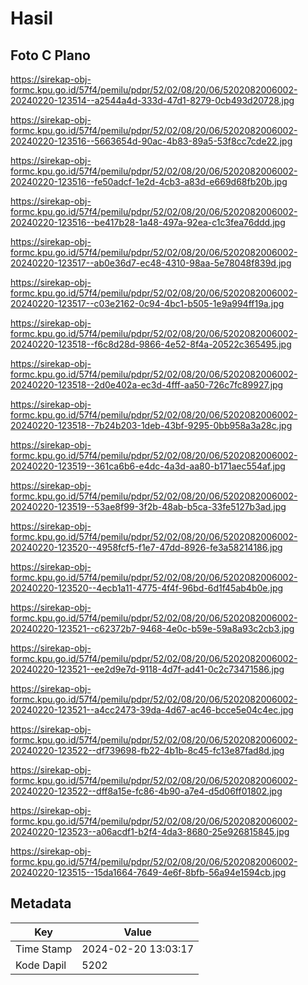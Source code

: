 # Hasil

## Foto C Plano

https://sirekap-obj-formc.kpu.go.id/57f4/pemilu/pdpr/52/02/08/20/06/5202082006002-20240220-123514--a2544a4d-333d-47d1-8279-0cb493d20728.jpg

https://sirekap-obj-formc.kpu.go.id/57f4/pemilu/pdpr/52/02/08/20/06/5202082006002-20240220-123516--5663654d-90ac-4b83-89a5-53f8cc7cde22.jpg

https://sirekap-obj-formc.kpu.go.id/57f4/pemilu/pdpr/52/02/08/20/06/5202082006002-20240220-123516--fe50adcf-1e2d-4cb3-a83d-e669d68fb20b.jpg

https://sirekap-obj-formc.kpu.go.id/57f4/pemilu/pdpr/52/02/08/20/06/5202082006002-20240220-123516--be417b28-1a48-497a-92ea-c1c3fea76ddd.jpg

https://sirekap-obj-formc.kpu.go.id/57f4/pemilu/pdpr/52/02/08/20/06/5202082006002-20240220-123517--ab0e36d7-ec48-4310-98aa-5e78048f839d.jpg

https://sirekap-obj-formc.kpu.go.id/57f4/pemilu/pdpr/52/02/08/20/06/5202082006002-20240220-123517--c03e2162-0c94-4bc1-b505-1e9a994ff19a.jpg

https://sirekap-obj-formc.kpu.go.id/57f4/pemilu/pdpr/52/02/08/20/06/5202082006002-20240220-123518--f6c8d28d-9866-4e52-8f4a-20522c365495.jpg

https://sirekap-obj-formc.kpu.go.id/57f4/pemilu/pdpr/52/02/08/20/06/5202082006002-20240220-123518--2d0e402a-ec3d-4fff-aa50-726c7fc89927.jpg

https://sirekap-obj-formc.kpu.go.id/57f4/pemilu/pdpr/52/02/08/20/06/5202082006002-20240220-123518--7b24b203-1deb-43bf-9295-0bb958a3a28c.jpg

https://sirekap-obj-formc.kpu.go.id/57f4/pemilu/pdpr/52/02/08/20/06/5202082006002-20240220-123519--361ca6b6-e4dc-4a3d-aa80-b171aec554af.jpg

https://sirekap-obj-formc.kpu.go.id/57f4/pemilu/pdpr/52/02/08/20/06/5202082006002-20240220-123519--53ae8f99-3f2b-48ab-b5ca-33fe5127b3ad.jpg

https://sirekap-obj-formc.kpu.go.id/57f4/pemilu/pdpr/52/02/08/20/06/5202082006002-20240220-123520--4958fcf5-f1e7-47dd-8926-fe3a58214186.jpg

https://sirekap-obj-formc.kpu.go.id/57f4/pemilu/pdpr/52/02/08/20/06/5202082006002-20240220-123520--4ecb1a11-4775-4f4f-96bd-6d1f45ab4b0e.jpg

https://sirekap-obj-formc.kpu.go.id/57f4/pemilu/pdpr/52/02/08/20/06/5202082006002-20240220-123521--c62372b7-9468-4e0c-b59e-59a8a93c2cb3.jpg

https://sirekap-obj-formc.kpu.go.id/57f4/pemilu/pdpr/52/02/08/20/06/5202082006002-20240220-123521--ee2d9e7d-9118-4d7f-ad41-0c2c73471586.jpg

https://sirekap-obj-formc.kpu.go.id/57f4/pemilu/pdpr/52/02/08/20/06/5202082006002-20240220-123521--a4cc2473-39da-4d67-ac46-bcce5e04c4ec.jpg

https://sirekap-obj-formc.kpu.go.id/57f4/pemilu/pdpr/52/02/08/20/06/5202082006002-20240220-123522--df739698-fb22-4b1b-8c45-fc13e87fad8d.jpg

https://sirekap-obj-formc.kpu.go.id/57f4/pemilu/pdpr/52/02/08/20/06/5202082006002-20240220-123522--dff8a15e-fc86-4b90-a7e4-d5d06ff01802.jpg

https://sirekap-obj-formc.kpu.go.id/57f4/pemilu/pdpr/52/02/08/20/06/5202082006002-20240220-123523--a06acdf1-b2f4-4da3-8680-25e926815845.jpg

https://sirekap-obj-formc.kpu.go.id/57f4/pemilu/pdpr/52/02/08/20/06/5202082006002-20240220-123515--15da1664-7649-4e6f-8bfb-56a94e1594cb.jpg


## Metadata

| Key        | Value               |
| ---------- | ------------------- |
| Time Stamp | 2024-02-20 13:03:17 |
| Kode Dapil | 5202                |



